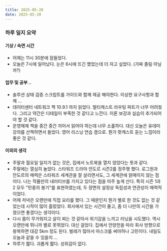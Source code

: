 ```yaml
---
title: 2025-05-20
date: 2025-05-20
---
```


### 하루 일지 요약

#### 기상 / 숙면 시간
- 어제는 11시 30분에 잠들었다.
- 오늘은 7시에 일어났다. 눈은 6시에 뜨긴 했었는데 더 자고 싶었다. (가짜 졸림 아닐까?)

#### 업무 및 공부 ..
- 솔루션 상태 검증 스크립트를 가이드와 함께 제공 해야한다. 이상한 요구사항과 함께 ...
- 데이터센터 네트워크 책 10.9.1 까지 읽었다. 멀티캐스트 라우팅 파트가 너무 어려웠다. 그리고 약간은 디테일이 부족한 것 같다고 느낀다. 이론 보강과 실습이 추가되어야 할 것 같다.
- 운영체제 책을 중간 중간 끼어서 읽어야 하는데 너무 소홀하다. 대신 오늘은 유데미 강의를 산책하면서 들었다. 영어 리스닝 연습 겸으로. 뭔가 팟캐스트 듣는 느낌이라 좋은 것 같다.

#### 이외의 생각
- 주말과 월요일 일지가 없는 것은, 집에서 노트북을 열지 않았다는 뜻과 같다. 
- 주말에는 열심히 놀았다. 스타워즈 드라마 안도르 시즌2를 정주행 했다. 로그원과 안도르의 매력은 스타워즈 세계관을 잘 살리면서도, 그 세계관에 얽매이지 않는 점이다. 나는 작품만의 내러티브를 가지고 있다는 점을 아주 높게 산다. 특히 시즌 1과 2 모두 "민중의 봉기"를 표현하였는데, 두 장면의 설정상 독립성과 연관성이 매력적이었다.
- 어제 저녁은 오랜만에 직접 요리를 했다. 그 때문인지 뭔가 별로 한 것도 없는 것 같았는데 시작이 많이 흘렀었다. 회사에서 있는 시간이 줄고, 좀 더 나만의 시간을 가졌으면 좋겠다는 생각이다. 
- 다시 몸이 무거워지고 살이 찌는 것 같아서 위기감을 느끼고 러닝을 시도했다. 역시 오랜만에 뛰니까 별로 못뛰었다. 대신 걸었다. 집에서 안양천을 따라 회사 방향으로 왕복하면 대강 5km 정도 된다. 벌레가 많아서 마스크를 써야하나 고민이다. 내일도 오늘과 같을 수 있을지 ...
- 하루가 짧다. 괴롭게 짧다. 성취감이 없다.